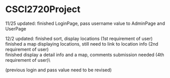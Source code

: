 # CSCI2720Project

11/25 updated: finished LoginPage, pass username value to AdminPage and UserPage 


12/2 updated: finished sort, display locations (1st requirement of user)\
finished a map displaying locations, still need to link to location info (2nd requirement of user)\
finished display a detail info and a map, comments submission needed (4th requirement of user)\


(previous login and pass value need to be revised)
